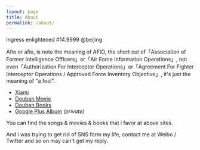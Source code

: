 ```yaml
---
layout: page
title: About
permalink: /about/
---
```


ingress enlightened #14.9999 @beijing

Afio or afio, is note the meaning of AFIO, the short cut of「Association of Former Intelligence Officers」or「Air Force Information Operations」, not even「Authorization For Interceptor Operations」or「Agreement For Fighter Interceptor Operations / Approved Force Inventory Objective」, it's just the meaning of "a fool".

- [Xiami](http://www.xiami.com/u/4170875) 
- [Douban Movie](http://movie.douban.com/people/Afios/collect)
- [Douban Books](http://book.douban.com/people/Afios/collect)
- [Google Plus Album](https://plus.google.com/photos/+RandyDong/albums) *(private)*


You can find the songs & movies & books that i favor at above sites.

And i was trying to get rid of SNS form my life, contact me at Weibo / Twitter and so on may can't get my reply.
